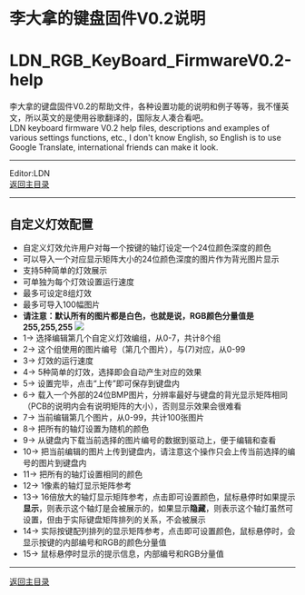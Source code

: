 ﻿李大拿的键盘固件V0.2说明
=====================
LDN_RGB_KeyBoard_FirmwareV0.2-help
=====================
李大拿的键盘固件V0.2的帮助文件，各种设置功能的说明和例子等等，我不懂英文，所以英文的是使用谷歌翻译的，国际友人凑合看吧。<br>
LDN keyboard firmware V0.2 help files, descriptions and examples of various settings functions, etc., I don't know English, so English is to use Google Translate, international friends can make it look.
****
Editor:LDN<br>
[返回主目录](https://github.com/lswhome/LDN_RGB_KeyBoard_FirmwareV0.2-help "点击返回")
****
## 自定义灯效配置
   * 自定义灯效允许用户对每一个按键的轴灯设定一个24位颜色深度的颜色
   * 可以导入一个对应显示矩阵大小的24位颜色深度的图片作为背光图片显示
   * 支持5种简单的灯效展示
   * 可单独为每个灯效设置运行速度
   * 最多可设定8组灯效
   * 最多可导入100幅图片
   * **请注意：默认所有的图片都是白色，也就是说，RGB颜色分量值是255,255,255**
   ![](https://github.com/lswhome/LDN_RGB_KeyBoard_FirmwareV0.2-help/blob/master/CustomLedEff/CustomLedEffect.png)
   * 1-> 选择编辑第几个自定义灯效编组，从0-7，共计8个组
   * 2-> 这个组使用的图片编号（第几个图片），与(7)对应，从0-99
   * 3-> 灯效的运行速度
   * 4-> 5种简单的灯效，选择即会自动产生对应的效果
   * 5-> 设置完毕，点击“上传”即可保存到键盘内
   * 6-> 载入一个外部的24位BMP图片，分辨率最好与键盘的背光显示矩阵相同（PCB的说明内会有说明矩阵的大小），否则显示效果会很难看
   * 7-> 当前编辑第几个图片，从0-99，共计100张图片
   * 8-> 把所有的轴灯设置为随机的颜色
   * 9-> 从键盘内下载当前选择的图片编号的数据到驱动上，便于编辑和查看
   * 10-> 把当前编辑的图片上传到键盘内，请注意这个操作只会上传当前选择的编号的图片到键盘内
   * 11-> 把所有的轴灯设置相同的颜色
   * 12-> 1像素的轴灯显示矩阵参考
   * 13-> 16倍放大的轴灯显示矩阵参考，点击即可设置颜色，鼠标悬停时如果提示**显示**，则表示这个轴灯是会被展示的，如果显示**隐藏**，则表示这个轴灯虽然可设置，但由于实际键盘矩阵排列的关系，不会被展示
   * 14-> 实际按键配列排列的显示矩阵参考，点击即可设置颜色，鼠标悬停时，会显示按键的内部编号和RGB的颜色分量值
   * 15-> 鼠标悬停时显示的提示信息，内部编号和RGB分量值
   ****
   [返回主目录](https://github.com/lswhome/LDN_RGB_KeyBoard_FirmwareV0.2-help "点击返回")
   
  
   
   

